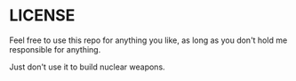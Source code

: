 # LICENSE

Feel free to use this repo for anything you like, as long as you don't hold me responsible for anything.

Just don't use it to build nuclear weapons.
